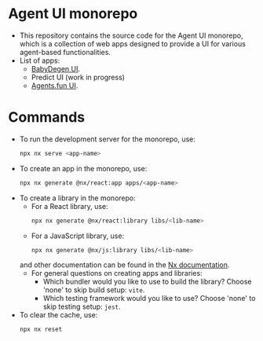 # Agent UI monorepo

- This repository contains the source code for the Agent UI monorepo, which is a collection of web apps designed to provide a UI for various agent-based functionalities.
- List of apps:
  - [BabyDegen UI](apps/babydegen-ui/README.md).
  - Predict UI (work in progress)
  - [Agents.fun UI](apps/agentsfun-ui/README.md).

# Commands 

- To run the development server for the monorepo, use:
  ```bash
  npx nx serve <app-name>
  ```
- To create an app in the monorepo, use:
  ```bash
  npx nx generate @nx/react:app apps/<app-name>
  ```
- To create a library in the monorepo:
  - For a React library, use:
    ```bash
    npx nx generate @nx/react:library libs/<lib-name>
    ```
  - For a JavaScript library, use:
    ```bash
    npx nx generate @nx/js:library libs/<lib-name>
    ```
  and other documentation can be found in the [Nx documentation](https://nx.dev/features/generate-code#generate-code).
  - For general questions on creating apps and libraries:
    - Which bundler would you like to use to build the library? Choose 'none' to skip build setup: `vite`.
    - Which testing framework would you like to use? Choose 'none' to skip testing setup: `jest`.
- To clear the cache, use:
  ```bash
  npx nx reset
  ```